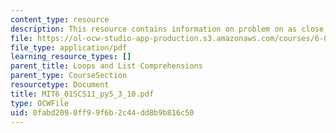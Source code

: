 ```yaml
---
content_type: resource
description: This resource contains information on problem on as close as necessary.
file: https://ol-ocw-studio-app-production.s3.amazonaws.com/courses/6-01sc-introduction-to-electrical-engineering-and-computer-science-i-spring-2011/0fabd2090ff99f6b2c44dd8b9b816c50_MIT6_01SCS11_py5_3_10.pdf
file_type: application/pdf
learning_resource_types: []
parent_title: Loops and List Comprehensions
parent_type: CourseSection
resourcetype: Document
title: MIT6_01SCS11_py5_3_10.pdf
type: OCWFile
uid: 0fabd209-0ff9-9f6b-2c44-dd8b9b816c50
---
```

